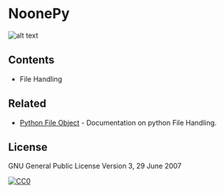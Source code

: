 # NoonePy

![alt text](https://python.rs/pylogo.png)


## Contents

- File Handling

## Related

- [Python File Object](https://docs.python.org/2.4/lib/bltin-file-objects.html) - Documentation on python File Handling.

## License
GNU General Public License Version 3, 29 June 2007
  
 [![CC0](https://www.gnu.org/graphics/gplv3-with-text-136x68.png)](https://www.gnu.org/licenses/gpl-3.0.en.html)

